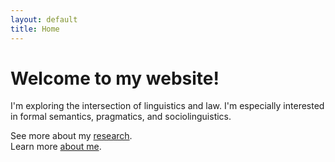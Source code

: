 ```yaml
---
layout: default
title: Home
---
```


# Welcome to my website! 



I'm exploring the intersection of linguistics and law.  I'm especially interested in formal semantics, pragmatics, and sociolinguistics.

See more about my [research](/research).  
Learn more [about me](/about).  

